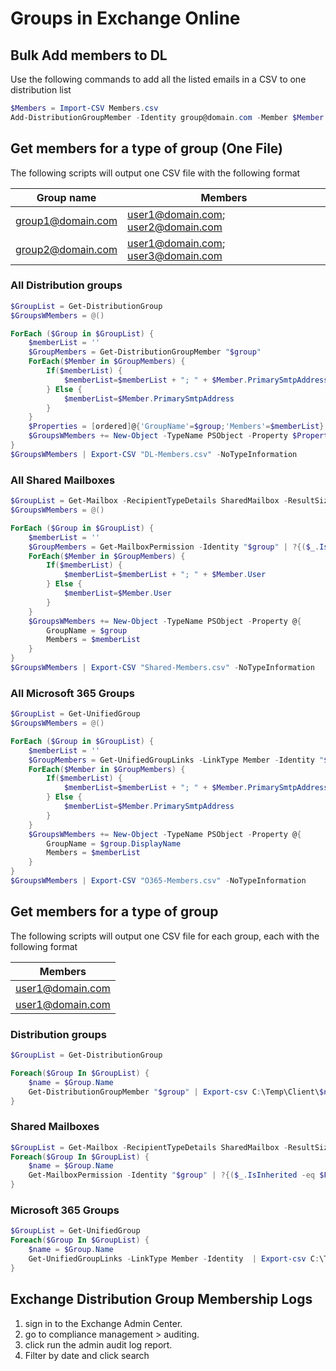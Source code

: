 # Groups in Exchange Online

## Bulk Add members to DL

Use the following commands to add all the listed emails in a CSV to one distribution list

```PowerShell
$Members = Import-CSV Members.csv
Add-DistributionGroupMember -Identity group@domain.com -Member $Member
```

## Get members for a type of group (One File)

The following scripts will output one CSV file with the following format

| Group name       | Members                            |
|------------------|------------------------------------|
| <group1@domain.com> | <user1@domain.com>; <user2@domain.com> |
| <group2@domain.com> | <user1@domain.com>; <user3@domain.com> |

### All Distribution groups

```PowerShell
$GroupList = Get-DistributionGroup
$GroupsWMembers = @()

ForEach ($Group in $GroupList) {
    $memberList = ''
    $GroupMembers = Get-DistributionGroupMember "$group"
    ForEach($Member in $GroupMembers) {
        If($memberList) {
            $memberList=$memberList + "; " + $Member.PrimarySmtpAddress
        } Else {
            $memberList=$Member.PrimarySmtpAddress
        }
    }
    $Properties = [ordered]@{'GroupName'=$group;'Members'=$memberList}
    $GroupsWMembers += New-Object -TypeName PSObject -Property $Properties}
}
$GroupsWMembers | Export-CSV "DL-Members.csv" -NoTypeInformation
```

### All Shared Mailboxes

```PowerShell
$GroupList = Get-Mailbox -RecipientTypeDetails SharedMailbox -ResultSize:Unlimited
$GroupsWMembers = @()

ForEach ($Group in $GroupList) {
    $memberList = ''
    $GroupMembers = Get-MailboxPermission -Identity "$group" | ?{($_.IsInherited -eq $False) -and -not ($_.User -match “NT AUTHORITY”)}
    ForEach($Member in $GroupMembers) {
        If($memberList) {
            $memberList=$memberList + "; " + $Member.User
        } Else {
            $memberList=$Member.User
        }
    }
    $GroupsWMembers += New-Object -TypeName PSObject -Property @{
        GroupName = $group
        Members = $memberList
    }
}
$GroupsWMembers | Export-CSV "Shared-Members.csv" -NoTypeInformation
```

### All Microsoft 365 Groups

```PowerShell
$GroupList = Get-UnifiedGroup
$GroupsWMembers = @()

ForEach ($Group in $GroupList) {
    $memberList = ''
    $GroupMembers = Get-UnifiedGroupLinks -LinkType Member -Identity "$group"
    ForEach($Member in $GroupMembers) {
        If($memberList) {
            $memberList=$memberList + "; " + $Member.PrimarySmtpAddress
        } Else {
            $memberList=$Member.PrimarySmtpAddress
        }
    }
    $GroupsWMembers += New-Object -TypeName PSObject -Property @{
        GroupName = $group.DisplayName
        Members = $memberList
    }
}
$GroupsWMembers | Export-CSV "O365-Members.csv" -NoTypeInformation
```

## Get members for a type of group

The following scripts will output one CSV file for each group, each with the following format

| Members                            |
|------------------------------------|
| <user1@domain.com> |
| <user1@domain.com> |

### Distribution groups

```PowerShell
$GroupList = Get-DistributionGroup

Foreach($Group In $GroupList) {
    $name = $Group.Name
    Get-DistributionGroupMember "$group" | Export-csv C:\Temp\Client\$name.csv
}
```

### Shared Mailboxes

```PowerShell
$GroupList = Get-Mailbox -RecipientTypeDetails SharedMailbox -ResultSize:Unlimited
Foreach($Group In $GroupList) {
    $name = $Group.Name
    Get-MailboxPermission -Identity "$group" | ?{($_.IsInherited -eq $False) -and -not ($_.User -match “NT AUTHORITY”)} | Export-csv C:\Temp\Client\$name.csv
}
```

### Microsoft 365 Groups

```PowerShell
$GroupList = Get-UnifiedGroup
Foreach($Group In $GroupList) {
    $name = $Group.Name
    Get-UnifiedGroupLinks -LinkType Member -Identity  | Export-csv C:\Temp\Client\$name.csv
}
```

## Exchange Distribution Group Membership Logs

1. sign in to the Exchange Admin Center.
2. go to compliance management > auditing.
3. click run the admin audit log report.
4. Filter by date and click search
